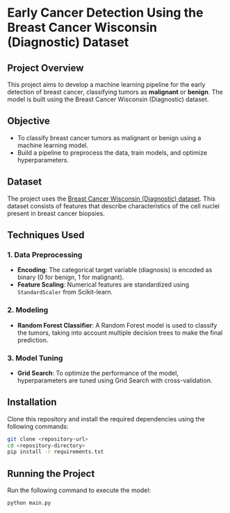 # Early Cancer Detection Using the Breast Cancer Wisconsin (Diagnostic) Dataset

## Project Overview
This project aims to develop a machine learning pipeline for the early detection of breast cancer, classifying tumors as **malignant** or **benign**. The model is built using the Breast Cancer Wisconsin (Diagnostic) dataset.

## Objective
- To classify breast cancer tumors as malignant or benign using a machine learning model.
- Build a pipeline to preprocess the data, train models, and optimize hyperparameters.

## Dataset
The project uses the [Breast Cancer Wisconsin (Diagnostic) dataset](https://archive.ics.uci.edu/ml/datasets/Breast+Cancer+Wisconsin+%28Diagnostic%29). This dataset consists of features that describe characteristics of the cell nuclei present in breast cancer biopsies.

## Techniques Used

### 1. **Data Preprocessing**
- **Encoding**: The categorical target variable (diagnosis) is encoded as binary (0 for benign, 1 for malignant).
- **Feature Scaling**: Numerical features are standardized using `StandardScaler` from Scikit-learn.

### 2. **Modeling**
- **Random Forest Classifier**: A Random Forest model is used to classify the tumors, taking into account multiple decision trees to make the final prediction.

### 3. **Model Tuning**
- **Grid Search**: To optimize the performance of the model, hyperparameters are tuned using Grid Search with cross-validation.

## Installation
Clone this repository and install the required dependencies using the following commands:

```bash
git clone <repository-url>
cd <repository-directory>
pip install -r requirements.txt
```

## Running the Project
Run the following command to execute the model:
```bash
python main.py
```
